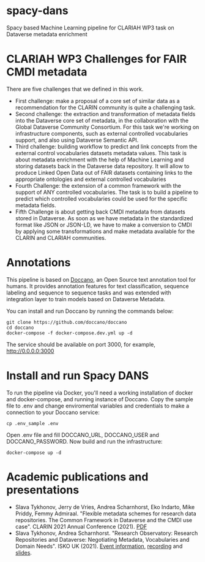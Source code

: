# spacy-dans
Spacy based Machine Learning pipeline for CLARIAH WP3 task on Dataverse metadata enrichment

# CLARIAH WP3 Challenges for FAIR CMDI metadata 

There are five challenges that we defined in this work. 
* First challenge: make a proposal of a core set of similar data as a recommendation for the CLARIN community is quite a challenging task. 
* Second challenge: the extraction and transformation of metadata fields into the Dataverse core set of metadata, in the collaboration with the Global Dataverse Community Consortium. For this task we're working on infrastructure components, such as external controlled vocabularies support, and also using Dataverse Semantic API. 
* Third challenge: building workflow to predict and link concepts from the external control vocabularies datasets metadata values. This task is about metadata enrichment with the help of Machine Learning and storing datasets back in the Dataverse data repository. It will allow to produce Linked Open Data out of FAIR datasets containing links to the appropriate ontologies and external controlled vocabularies 
* Fourth Challenge: the extension of a common framework with the support of ANY controlled vocabularies. The task is to build a pipeline to predict which controlled vocabularies could be used for the specific metadata fields.
* Fifth Challenge is about getting back CMDI metadata from datasets stored in Dataverse. As soon as we have metadata in the standardized format like JSON or JSON-LD, we have to make a conversion to CMDI by applying some transformations and make metadata available for the CLARIN and CLARIAH communities.

# Annotations

This pipeline is based on [Doccano](https://github.com/doccano/doccano), an Open Source text annotation tool for humans. It provides annotation features for text classification, sequence labeling and sequence to sequence tasks and was extended with integration layer to train models based on Dataverse Metadata. 

You can install and run Doccano by running the commands below:
```
git clone https://github.com/doccano/doccano
cd doccano
docker-compose -f docker-compose.dev.yml up -d
```
The service should be available on port 3000, for example, http://0.0.0.0:3000

# Install and run Spacy DANS
To run the pipeline via Docker, you'll need a working installation of docker and docker-compose, and running instance of Doccano.
Copy the sample file to .env and change enviromental variables and credentials to make a connection to your Doccano service: 
```
cp .env_sample .env
```
Open .env file and fill DOCCANO_URL, DOCCANO_USER and DOCCANO_PASSWORD. Now build and run the infrastructure:
```
docker-compose up -d
```

# Academic publications and presentations
* Slava Tykhonov, Jerry de Vries, Andrea Scharnhorst, Eko Indarto, Mike Priddy, Femmy Admiraal. "Flexible metadata schemes for research data repositories. The Common Framework in Dataverse and the CMDI use case". CLARIN 2021 Annual Conference (2021). [PDF](https://github.com/Dans-labs/spacy-dans/raw/master/docs/Flexible_metadata_schemes_CMDI.pdf) 
* Slava Tykhonov, Andrea Scharnhorst. "Research Observatory: Research Repositories and Dataverse: Negotiating Metadata, Vocabularies and Domain Needs". ISKO UK (2021). [Event information](https://www.iskouk.org/event-4527328), [recording](https://www.youtube.com/watch?v=bw_EkE9WLjc&t=2s) and [slides](https://www.iskouk.org/resources/Documents/EventsUploads/KO-%20RO/2021-11-24-slides-KORO-VTykhonov-AScharnhorst.pdf).



